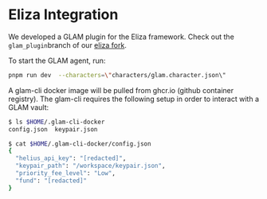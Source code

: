 # Eliza Integration

We developed a GLAM plugin for the Eliza framework. Check out the `glam_plugin`branch of our [eliza fork](https://github.com/glamsystems/eliza).

To start the GLAM agent, run:

```bash
pnpm run dev  --characters=\"characters/glam.character.json\"
```

A glam-cli docker image will be pulled from ghcr.io (github container registry). The glam-cli requires the following setup in order to interact with a GLAM vault:

```bash
$ ls $HOME/.glam-cli-docker
config.json  keypair.json

$ cat $HOME/.glam-cli-docker/config.json
{
  "helius_api_key": "[redacted]",
  "keypair_path": "/workspace/keypair.json",
  "priority_fee_level": "Low",
  "fund": "[redacted]"
}
```

